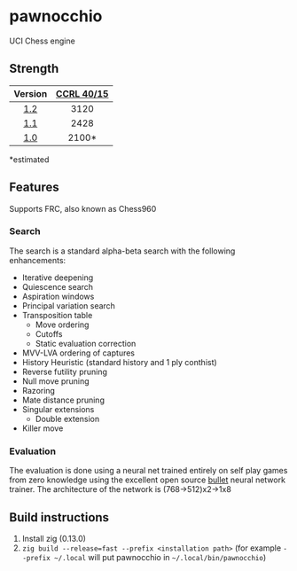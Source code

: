 # pawnocchio

UCI Chess engine

## Strength

|    Version    | [CCRL 40/15][ccrl 40/15] |
|:-------------:|:------------------------:|
| [1.2][v1.2]   |           3120           |
| [1.1][v1.1]   |           2428           |
| [1.0][v1.0]   |           2100*          |

*estimated

## Features
Supports FRC, also known as Chess960
### Search
The search is a standard alpha-beta search with the following enhancements:
- Iterative deepening
- Quiescence search
- Aspiration windows
- Principal variation search
- Transposition table
  - Move ordering
  - Cutoffs
  - Static evaluation correction
- MVV-LVA ordering of captures
- History Heuristic (standard history and 1 ply conthist) 
- Reverse futility pruning
- Null move pruning
- Razoring
- Mate distance pruning
- Singular extensions
  - Double extension
- Killer move

### Evaluation
The evaluation is done using a neural net trained entirely on self play games from zero knowledge using the excellent open source [bullet](https://github.com/jw1912/bullet) neural network trainer.
The architecture of the network is (768->512)x2->1x8

## Build instructions
1. Install zig (0.13.0)
2. `zig build --release=fast --prefix <installation path>` (for example `--prefix ~/.local` will put pawnocchio in `~/.local/bin/pawnocchio`)

[v1.0]:https://github.com/JonathanHallstrom/pawnocchio/releases/tag/v1.0
[v1.1]:https://github.com/JonathanHallstrom/pawnocchio/releases/tag/v1.1
[v1.2]:https://github.com/JonathanHallstrom/pawnocchio/releases/tag/v1.2

[ccrl 40/15]:https://www.computerchess.org.uk/ccrl/4040/cgi/compare_engines.cgi?family=pawnocchio
